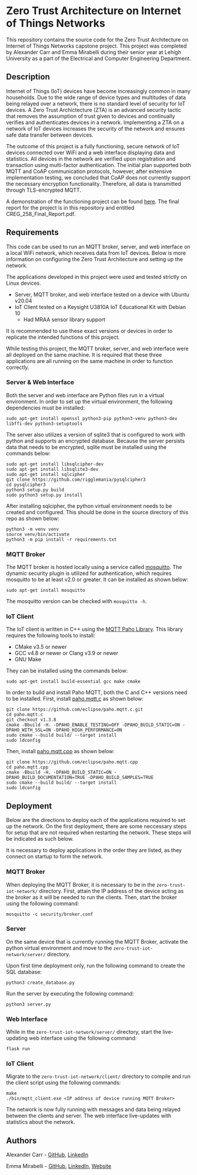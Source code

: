 # Zero Trust Architecture on Internet of Things Networks

This repository contains the source code for the Zero Trust Architecture on Internet of Things Networks capstone project.  This project was completed by Alexander Carr and Emma Mirabelli during their senior year at Lehigh University as a part of the Electrical and Computer Engineering Department.

## Description

Internet of Things (IoT) devices have become increasingly common in many households.  Due to the wide range of device types and multitudes of data being relayed over a network, there is no standard level of security for IoT devices.  A Zero Trust Archictecture (ZTA) is an advanced security tactic that removes the assumption of trust given to devices and continually verifies and authenticates devices in a network.  Implementing a ZTA on a network of IoT devices increases the security of the network and ensures safe data transfer between devices.

The outcome of this project is a fully functioning, secure network of IoT devices connected over WiFi and a web interface displaying data and statistics.  All devices in the network are verified upon registration and transaction using multi-factor authentication.  The initial plan supported both MQTT and CoAP communication protocols, however, after extensive implementation testing, we concluded that CoAP does not currently support the necessary encryption functionality.  Therefore, all data is transmitted through TLS-encrypted MQTT.

A demonstration of the functioning project can be found [here](https://www.youtube.com/watch?v=nJFPdWGKYn4).
The final report for the project is in this repository and entitled CREG_258_Final_Report.pdf.
 
## Requirements

This code can be used to run an MQTT broker, server, and web interface on a local WiFi network, which receives data from IoT devices.  Below is more information on configuring the Zero Trust Architecture and setting up the network.

The applications developed in this project were used and tested strictly on Linux devices.

* Server, MQTT broker, and web interface tested on a device with Ubuntu v20.04
* IoT Client tested on a Keysight U3810A IoT Educational Kit with Debian 10
  * Had MRAA sensor library support

It is recommended to use these exact versions or devices in order to replicate the intended functions of this project.

While testing this project, the MQTT broker, server, and web interface were all deployed on the same machine.  It is required that these three applications are all running on the same machine in order to function correctly.

### Server & Web Interface

Both the server and web interface are Python files run in a virtual environment.  In order to set up the virtual environment, the following dependencies must be installed:

```
sudo apt-get install openssl python3-pip python3-venv python3-dev libffi-dev python3-setuptools
```

The server also utilizes a version of sqlite3 that is configured to work with python and supports an encrypted database.  Because the server persists data that needs to be encrypted, sqlite must be installed using the commands below:

```
sudo apt-get install libsqlcipher-dev
sudo apt-get install libsqlite3-dev
sudo apt-get install sqlcipher
git clone https://github.com/rigglemania/pysqlcipher3
cd pysqlcipher3
python3 setup.py build
sudo python3 setup.py install
```

After installing sqlcipher, the python virtual environment needs to be created and configured.  This should be done in the source directory of this repo as shown below:

```
python3 -m venv venv
source venv/bin/activate
python3 -m pip install -r requirements.txt
```

### MQTT Broker

The MQTT broker is hosted locally using a service called [mosquitto](https://mosquitto.org/).  The dynamic security plugin is utilized for authentication, which requires mosquitto to be at least v2.0 or greater.  It can be installed as shown below:

```
sudo apt-get install mosquitto
```

The mosquitto version can be checked with ```mosquitto -h```.

### IoT Client

The IoT client is written in C++ using the [MQTT Paho Library](https://www.eclipse.org/paho/).  This library requires the following tools to install:

* CMake v3.5 or newer
* GCC v4.8 or newer or Clang v3.9 or newer
* GNU Make

They can be installed using the commands below:

```
sudo apt-get install build-essential gcc make cmake
```

In order to build and install Paho MQTT, both the C and C++ versions need to be installed.  First, install [paho.mqtt.c](https://github.com/eclipse/paho.mqtt.c) as shown below:

```
git clone https://github.com/eclipse/paho.mqtt.c.git
cd paho.mqtt.c
git checkout v1.3.8
cmake -Bbuild -H. -DPAHO_ENABLE_TESTING=OFF -DPAHO_BUILD_STATIC=ON -DPAHO_WITH_SSL=ON -DPAHO_HIGH_PERFORMANCE=ON
sudo cmake --build build/ --target install
sudo ldconfig
```

Then, install [paho.mqtt.cpp]() as shown below:

```
git clone https://github.com/eclipse/paho.mqtt.cpp
cd paho.mqtt.cpp
cmake -Bbuild -H. -DPAHO_BUILD_STATIC=ON -DPAHO_BUILD_DOCUMENTATION=TRUE -DPAHO_BUILD_SAMPLES=TRUE
sudo cmake --build build/ --target install
sudo ldconfig
```

## Deployment

Below are the directions to deploy each of the applications required to set up the network.  On the first deployment, there are some neccessary steps for setup that are not required when restarting the network.  These steps will be indicated as such below.

It is necessary to deploy applications in the order they are listed, as they connect on startup to form the network.

### MQTT Broker

When deploying the MQTT Broker, it is necessary to be in the ```zero-trust-iot-network/``` directory.  First, attain the IP address of the device acting as the broker as it will be needed to run the clients. Then, start the broker using the following command:

```
mosquitto -c security/broker.conf
```

### Server

On the same device that is currently running the MQTT Broker, activate the python virtual environment and move to the ```zero-trust-iot-network/server/``` directory.

Upon first time deployment only, run the following command to create the SQL database:

```
python3 create_database.py
```

Run the server by executing the following command:

```
python3 server.py
```

### Web Interface

While in the ```zero-trust-iot-network/server/``` directory, start the live-updating web interface using the following command:

```
flask run
```

### IoT Client

Migrate to the ```zero-trust-iot-network/client/``` directory to compile and run the client script using the following commands:

```
make
./bin/mqtt_client.exe <IP address of device running MQTT Broker>
```

The network is now fully running with messages and data being relayed between the clients and server. The web interface live-updates with statistics about the network.
## Authors

Alexander Carr - [GitHub](https://github.com/JAlexanderCarr/), [LinkedIn](https://www.linkedin.com/in/jalexandercarr/)

Emma Mirabelli - [GitHub](https://github.com/emm422/), [LinkedIn](https://www.linkedin.com/in/emmamirabelli/), [Website](https://emmamirabelli.com/)

